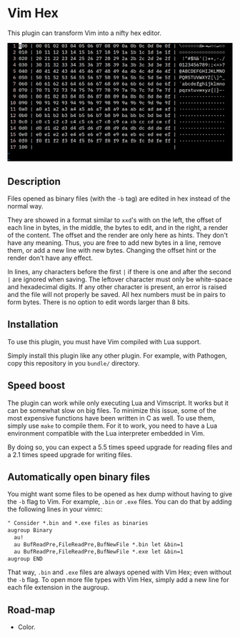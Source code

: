 # Vim Hex

This plugin can transform Vim into a nifty hex editor.

![Vim hex in action](vim_hex.png)

## Description

Files opened as binary files (with the `-b` tag) are edited in hex instead of the normal way.

They are showed in a format similar to `xxd`'s with on the left, the offset of each line in bytes, in the middle, the bytes to edit, and in the right, a render of the content. The offset and the render are only here as hints. They don't have any meaning. Thus, you are free to add new bytes in a line, remove them, or add a new line with new bytes. Changing the offset hint or the render don't have any effect.

In lines, any characters before the first `|` if there is one and after the second `|` are ignored when saving. The leftover character must only be white-space and hexadecimal digits. If any other character is present, an error is raised and the file will not properly be saved. All hex numbers must be in pairs to form bytes. There is no option to edit words larger than 8 bits.

## Installation

To use this plugin, you must have Vim compiled with Lua support.

Simply install this plugin like any other plugin. For example, with Pathogen, copy this repository in you `bundle/` directory.

## Speed boost

The plugin can work while only executing Lua and Vimscript. It works but it can be somewhat slow on big files. To minimize this issue, some of the most expensive functions have been written in C as well. To use them, simply use `make` to compile them. For it to work, you need to have a Lua environment compatible with the Lua interpreter embedded in Vim.

By doing so, you can expect a 5.5 times speed upgrade for reading files and a 2.1 times speed upgrade for writing files.

## Automatically open binary files

You might want some files to be opened as hex dump without having to give the `-b` flag to Vim. For example, `.bin` or `.exe` files. You can do that by adding the following lines in your vimrc:

```
" Consider *.bin and *.exe files as binaries
augroup Binary
  au!
  au BufReadPre,FileReadPre,BufNewFile *.bin let &bin=1
  au BufReadPre,FileReadPre,BufNewFile *.exe let &bin=1
augroup END
```

That way, `.bin` and `.exe` files are always opened with Vim Hex; even without the `-b` flag. To open more file types with Vim Hex, simply add a new line for each file extension in the augroup.

## Road-map

* Color.

